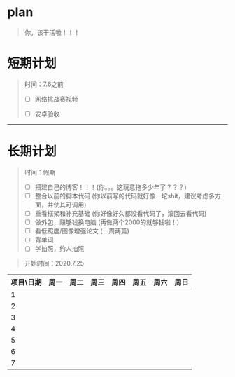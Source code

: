 # plan

> 你，该干活啦！！！

# 短期计划

> 时间：7.6之前
>
> - [ ] 网络挑战赛视频
>
> - [ ] 安卓验收

***

# 长期计划

> 时间：假期
>
> - [ ] 搭建自己的博客！！！(你。。。这玩意拖多少年了？？？) 
> - [ ] 整合以前的脚本代码 (你以前写的代码就好像一坨shit，建议考虑多方面，并使其可调用)
> - [ ] 重看框架和补充基础 (你好像好久都没看代码了，滚回去看代码)
> - [ ] 做外包，赚够钱换电脑 (再做两个2000的就够钱啦！)
> - [ ] 看低照度/图像增强论文 (一周两篇)
> - [ ] 背单词
> - [ ] 学拍照，约人拍照

> 开始时间：2020.7.25

| 项目\日期 | 周一 | 周二 | 周三 | 周四 | 周五 | 周六 | 周日 |
| --------- | ---- | ---- | ---- | ---- | ---- | ---- | ---- |
| 1         |      |      |      |      |      |      |      |
| 2         |      |      |      |      |      |      |      |
| 3         |      |      |      |      |      |      |      |
| 4         |      |      |      |      |      |      |      |
| 5         |      |      |      |      |      |      |      |
| 6         |      |      |      |      |      |      |      |
| 7         |      |      |      |      |      |      |      |

